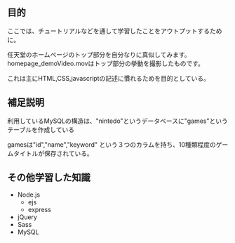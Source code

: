 ## 目的
ここでは、チュートリアルなどを通して学習したことをアウトプットするために。

任天堂のホームページのトップ部分を自分なりに真似してみます。
homepage_demoVideo.movはトップ部分の挙動を撮影したものです。


これは主にHTML,CSS,javascriptの記述に慣れるためを目的としている。

## 補足説明

利用しているMySQLの構造は、"nintedo"というデータベースに"games"というテーブルを作成している

gamesは"id","name","keyword"
という３つのカラムを持ち、10種類程度のゲームタイトルが保存されている。


## その他学習した知識
- Node.js
  - ejs
  - express
- jQuery
- Sass
- MySQL

